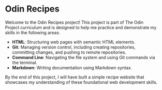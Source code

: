 # Odin Recipes

Welcome to the Odin Recipes project! This project is part of The Odin Project curriculum and is designed to help me practice and demonstrate my skills in the following areas:

- **HTML**: Structuring web pages with semantic HTML elements.
- **Git**: Managing version control, including creating repositories, committing changes, and pushing to remote repositories.
- **Command Line**: Navigating the file system and using Git commands via the terminal.
- **Markdown**: Writing documentation using Markdown syntax.

By the end of this project, I will have built a simple recipe website that showcases my understanding of these foundational web development skills.

